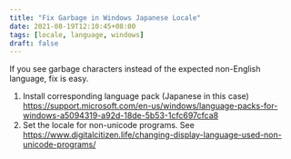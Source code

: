 ```yaml
---
title: "Fix Garbage in Windows Japanese Locale"
date: 2021-08-19T12:10:45+08:00
tags: [locale, language, windows]
draft: false
---
```


If you see garbage characters instead of the expected non-English language, fix is easy.
1. Install corresponding language pack (Japanese in this case) https://support.microsoft.com/en-us/windows/language-packs-for-windows-a5094319-a92d-18de-5b53-1cfc697cfca8
2. Set the locale for non-unicode programs. See https://www.digitalcitizen.life/changing-display-language-used-non-unicode-programs/
